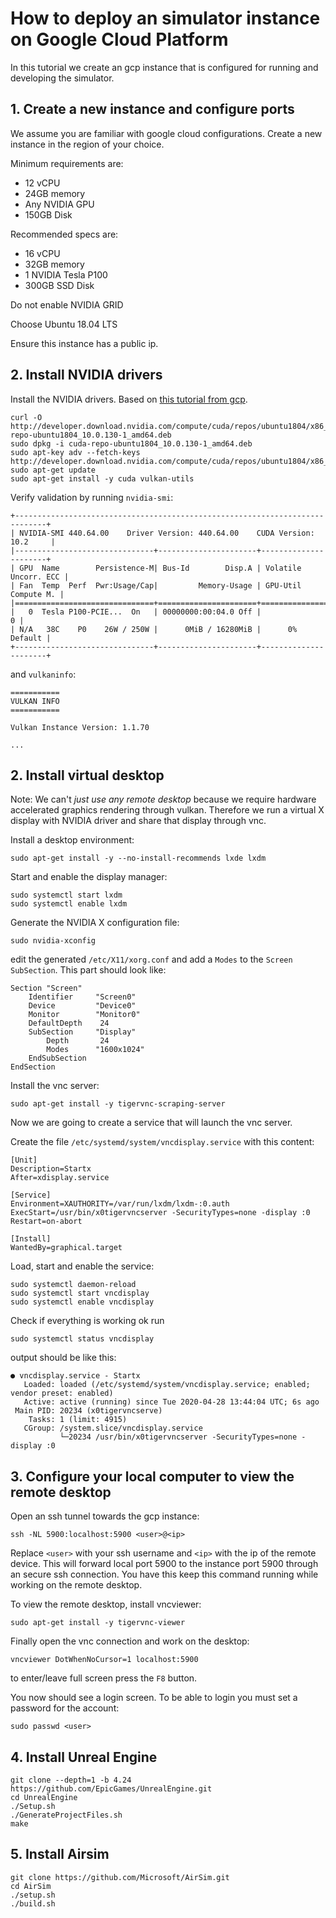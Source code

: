 # How to deploy an simulator instance on Google Cloud Platform

In this tutorial we create an gcp instance that is configured for running and developing the simulator.  

## 1. Create a new instance and configure ports

We assume you are familiar with google cloud configurations.
Create a new instance in the region of your choice.

Minimum requirements are:
* 12 vCPU
* 24GB memory
* Any NVIDIA GPU
* 150GB Disk

Recommended specs are:
* 16 vCPU
* 32GB memory
* 1 NVIDIA Tesla P100
* 300GB SSD Disk

Do not enable NVIDIA GRID

Choose Ubuntu 18.04 LTS

Ensure this instance has a public ip.

## 2. Install NVIDIA drivers
Install the NVIDIA drivers. Based on [this tutorial from gcp](https://cloud.google.com/compute/docs/gpus/install-drivers-gpu#ubuntu-driver-steps).
```
curl -O http://developer.download.nvidia.com/compute/cuda/repos/ubuntu1804/x86_64/cuda-repo-ubuntu1804_10.0.130-1_amd64.deb
sudo dpkg -i cuda-repo-ubuntu1804_10.0.130-1_amd64.deb
sudo apt-key adv --fetch-keys http://developer.download.nvidia.com/compute/cuda/repos/ubuntu1804/x86_64/7fa2af80.pub
sudo apt-get update
sudo apt-get install -y cuda vulkan-utils
```
Verify validation by running `nvidia-smi`:
```
+-----------------------------------------------------------------------------+
| NVIDIA-SMI 440.64.00    Driver Version: 440.64.00    CUDA Version: 10.2     |
|-------------------------------+----------------------+----------------------+
| GPU  Name        Persistence-M| Bus-Id        Disp.A | Volatile Uncorr. ECC |
| Fan  Temp  Perf  Pwr:Usage/Cap|         Memory-Usage | GPU-Util  Compute M. |
|===============================+======================+======================|
|   0  Tesla P100-PCIE...  On   | 00000000:00:04.0 Off |                    0 |
| N/A   38C    P0    26W / 250W |      0MiB / 16280MiB |      0%      Default |
+-------------------------------+----------------------+----------------------+
```
and `vulkaninfo`:
```
===========
VULKAN INFO
===========

Vulkan Instance Version: 1.1.70

...
```


## 2. Install virtual desktop
Note: We can't _just use any remote desktop_ because we require hardware accelerated graphics rendering through vulkan.
Therefore we run a virtual X display with NVIDIA driver and share that display through vnc.  
 
Install a desktop environment:
```
sudo apt-get install -y --no-install-recommends lxde lxdm
```

Start and enable the display manager:
```
sudo systemctl start lxdm
sudo systemctl enable lxdm
```

Generate the NVIDIA X configuration file:
```
sudo nvidia-xconfig
```

edit the generated `/etc/X11/xorg.conf` and add a `Modes` to the `Screen` `SubSection`. This part should look like:
```
Section "Screen"
    Identifier     "Screen0"
    Device         "Device0"
    Monitor        "Monitor0"
    DefaultDepth    24
    SubSection     "Display"
        Depth       24 
        Modes      "1600x1024"
    EndSubSection
EndSection

```

Install the vnc server:

```
sudo apt-get install -y tigervnc-scraping-server
```

Now we are going to create a service that will launch the vnc server.

Create the file `/etc/systemd/system/vncdisplay.service` with this content:
```
[Unit]
Description=Startx
After=xdisplay.service

[Service]
Environment=XAUTHORITY=/var/run/lxdm/lxdm-:0.auth
ExecStart=/usr/bin/x0tigervncserver -SecurityTypes=none -display :0
Restart=on-abort

[Install]
WantedBy=graphical.target
```

Load, start and enable the service:
```
sudo systemctl daemon-reload
sudo systemctl start vncdisplay
sudo systemctl enable vncdisplay
```

Check if everything is working ok run 
```
sudo systemctl status vncdisplay
```
output should be like this:
```
● vncdisplay.service - Startx
   Loaded: loaded (/etc/systemd/system/vncdisplay.service; enabled; vendor preset: enabled)
   Active: active (running) since Tue 2020-04-28 13:44:04 UTC; 6s ago
 Main PID: 20234 (x0tigervncserve)
    Tasks: 1 (limit: 4915)
   CGroup: /system.slice/vncdisplay.service
           └─20234 /usr/bin/x0tigervncserver -SecurityTypes=none -display :0
```

## 3. Configure your local computer to view the remote desktop

Open an ssh tunnel towards the gcp instance:
```
ssh -NL 5900:localhost:5900 <user>@<ip>
```
Replace `<user>` with your ssh username and `<ip>` with the ip of the remote device.
This will forward local port 5900 to the instance port 5900 through an secure ssh connection.
You have this keep this command running while working on the remote desktop.  
 
To view the remote desktop, install vncviewer:
```
sudo apt-get install -y tigervnc-viewer
```

Finally open the vnc connection and work on the desktop:
```
vncviewer DotWhenNoCursor=1 localhost:5900
```
to enter/leave full screen press the `F8` button. 

You now should see a login screen.
To be able to login you must set a password for the account:
```
sudo passwd <user>
``` 

## 4. Install Unreal Engine

```
git clone --depth=1 -b 4.24 https://github.com/EpicGames/UnrealEngine.git
cd UnrealEngine
./Setup.sh
./GenerateProjectFiles.sh
make
```

## 5. Install Airsim
 ```
git clone https://github.com/Microsoft/AirSim.git
cd AirSim
./setup.sh
./build.sh
```